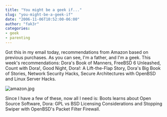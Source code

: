 ```yaml
---
title: "You might be a geek if..."
slug: "you-might-be-a-geek-if"
date: "2006-11-06T10:52:00-06:00"
author: "fak3r"
categories:
- geek
- parenting
---
```


Got this in my email today, recommendations from Amazon based on previous purchases. As you can see, I'm a father, and I'm a geek. This week's recommendations: Dora's Book of Manners, FreeBSD 6 Unleashed, Count with Dora!, Good Night, Dora!: A Lift-the-Flap Story, Dora's Big Book of Stories, Network Security Hacks, Secure Architectures with OpenBSD and Linux Server Hacks.

![amazon.jpg](http://fak3r.com/wp-content/uploads/2006/11/amazon.jpg)

Since I have a few of these, now all I need is: Boots learns about Open Source Software, Dora: GPL vs BSD Licensing Considerations and Stopping Swiper with OpenBSD's Packet Filter Firewall.
